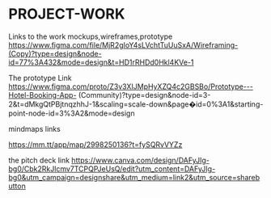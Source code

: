 # PROJECT-WORK
Links to the work
mockups,wireframes,prototype https://www.figma.com/file/MjR2gIoY4sLVchtTuUuSxA/Wireframing-(Copy)?type=design&node-id=77%3A432&mode=design&t=HD1rRHDd0Hkl4KVe-1

The prototype Link https://www.figma.com/proto/Z3v3XIJMpHyXZQ4c2GBSBo/Prototype---Hotel-Booking-App- (Community)?type=design&node-id=3-2&t=dMkgQtPBjtnqzhhJ-1&scaling=scale-down&page�id=0%3A1&starting-point-node-id=3%3A2&mode=design

mindmaps links

https://mm.tt/app/map/2998250136?t=fySQRvVYZz

the pitch deck link https://www.canva.com/design/DAFyJIg-bg0/Cbk2RkJlcmv7TCPQPJeUsQ/edit?utm_content=DAFyJIg-bg0&utm_campaign=designshare&utm_medium=link2&utm_source=sharebutton
